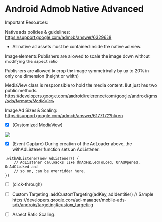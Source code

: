 # Android Admob Native Advanced

Important Resources:

Native ads policies & guidelines: https://support.google.com/admob/answer/6329638
- All native ad assets must be contained inside the native ad view.

Image elements
Publishers are allowed to scale the image down without modifying the aspect ratio

Publishers are allowed to crop the image symmetrically by up to 20% in only one dimension (height or width)


MediaView class is respsonsible to hold the media content. But just has two public methods.
https://developers.google.com/android/reference/com/google/android/gms/ads/formats/MediaView

Image Ad Sizes & Scaling:
https://support.google.com/admob/answer/6177172?hl=en



- [x] (Customized MediaView)



<img src="https://github.com/sharan10salian/android-admob-native-advanced/blob/main/ic_ad_media_view.png">

- [x] (Event Capture)
During creation of the AdLoader above, the withAdListener function sets an AdListener. 

```
.withAdListener(new AdListener() {
    // AdListener callbacks like OnAdFailedToLoad, OnAdOpened, OnAdClicked and
    // so on, can be overridden here.
})
```


- [ ] (click-through)

- [ ] Custom Targeting 
  .addCustomTargeting(adKey, adIdentifier) // Sample
   https://developers.google.com/ad-manager/mobile-ads-sdk/android/targeting#custom_targeting

- [ ] Aspect Ratio Scaling. 


